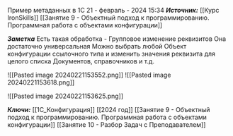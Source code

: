 
Пример метаданных в 1С
 21 - февраль - 2024  15:34 
***Источник:***  [[Курс IronSkills]] [[Занятие 9 - Объектный подход к программированию. Программная работа с объектами конфигурации]]

***Заметка*** 
Есть такая обработка - Групповое изменение реквизитов
Она достаточно универсальная
Можно выбрать любой Объект конфигурации ссылочного типа и изменить значения реквизита для целого списка Документов, справочников и т.д.

![[Pasted image 20240221153552.png]]
![[Pasted image 20240221153618.png]]

![[Pasted image 20240221153625.png]]



***Ключи:*** [[1С_Конфигурация]] [[2024 год]]  [[Занятие 9 - Объектный подход к программированию. Программная работа с объектами конфигурации]] [[Занятие 10 - Разбор Задач с Преподавателем]]